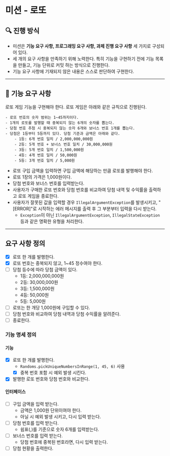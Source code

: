 # 미션 - 로또

## 🔍 진행 방식

- 미션은 **기능 요구 사항, 프로그래밍 요구 사항, 과제 진행 요구 사항** 세 가지로 구성되어 있다.
- 세 개의 요구 사항을 만족하기 위해 노력한다. 특히 기능을 구현하기 전에 기능 목록을 만들고, 기능 단위로 커밋 하는 방식으로 진행한다.
- 기능 요구 사항에 기재되지 않은 내용은 스스로 판단하여 구현한다.

---

## 🚀 기능 요구 사항

로또 게임 기능을 구현해야 한다. 로또 게임은 아래와 같은 규칙으로 진행된다.

```
- 로또 번호의 숫자 범위는 1~45까지이다.
- 1개의 로또를 발행할 때 중복되지 않는 6개의 숫자를 뽑는다.
- 당첨 번호 추첨 시 중복되지 않는 숫자 6개와 보너스 번호 1개를 뽑는다.
- 당첨은 1등부터 5등까지 있다. 당첨 기준과 금액은 아래와 같다.
    - 1등: 6개 번호 일치 / 2,000,000,000원
    - 2등: 5개 번호 + 보너스 번호 일치 / 30,000,000원
    - 3등: 5개 번호 일치 / 1,500,000원
    - 4등: 4개 번호 일치 / 50,000원
    - 5등: 3개 번호 일치 / 5,000원
```

- 로또 구입 금액을 입력하면 구입 금액에 해당하는 만큼 로또를 발행해야 한다.
- 로또 1장의 가격은 1,000원이다.
- 당첨 번호와 보너스 번호를 입력받는다.
- 사용자가 구매한 로또 번호와 당첨 번호를 비교하여 당첨 내역 및 수익률을 출력하고 로또 게임을 종료한다.
- 사용자가 잘못된 값을 입력할 경우 `IllegalArgumentException`를 발생시키고, "[ERROR]"로 시작하는 에러 메시지를 출력 후 그 부분부터 입력을 다시 받는다.
    - `Exception`이 아닌 `IllegalArgumentException`, `IllegalStateException` 등과 같은 명확한 유형을 처리한다.


---
## 요구 사항 정의
- [x] 로또 한 개를 발행한다.
- [x] 로또 번호는 중복되지 않고, 1~45 정수여야 한다.
- [ ] 당첨 등수에 따라 당첨 금액이 있다.
  - 1등: 2,000,000,000원
  - 2등: 30,000,000원
  - 3등: 1,500,000원
  - 4등: 50,000원
  - 5등: 5,000원
- [ ] 로또는 한 개당 1,000원에 구입할 수 있다.
- [ ] 당첨 번호와 비교하여 당첨 내역과 당첨 수익률을 알려준다.
- [ ] 종료한다.

### 기능 명세 정의
#### 기능
- [x] 로또 한 개를 발행한다.
  - `Randoms.pickUniqueNumbersInRange(1, 45, 6)` 사용
   - [x] 중복 번호 포함 시 예외 발생 시킨다.
- [x] 발행한 로또 번호와 당첨 번호와 비교한다.
#### 인터페이스
- [ ] 구입 금액을 입력 받는다.
  - 금액은 1,000원 단위이여야 한다.
  - 아닐 시 예외 발생 시키고, 다시 입력 받는다.
- [ ] 당첨 번호를 입력 받는다.
    - 쉼표(,)를 기준으로 숫자 6개를 입력받는다.
- [ ] 보너스 번호를 입력 받는다.
    - 당첨 번호에 중복된 번호라면, 다시 입력 받는다.
- [ ] 당첨 현황을 출력한다.
